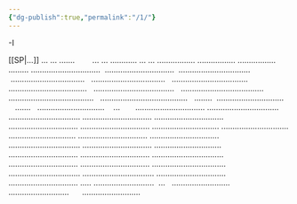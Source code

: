 ```yaml
---
{"dg-publish":true,"permalink":"/1/"}
---
```


-I

[[SP\|...]]
... ...
.......        ... ...
............ ... ...
.................
.................
.................  .........
...............................
 ...............................
 ................................
 .................................
  .................................
  ..................................
  ...................................
  ....................................
  .....................................
  ......................................
  .......................................
  ........  ..............................
   .......   ..............................
   ...       ...............................
................................
................................
...............................
...............................
...............................
...............................
..............................
..............................
..............................
...............................
...............................
................................
...............................
..............................
...............................
...............................
................................
...............................
...............................
.................................
................................
................................
...............................
...............................
..... ...........................
 ...   ..........................
    ...........................
     ..........................
